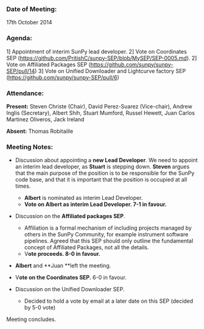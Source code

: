 ### Date of Meeting:
17th October 2014

### Agenda:
1] Appointment of interim SunPy lead developer.
2] Vote on Coordinates SEP (https://github.com/PritishC/sunpy-SEP/blob/MySEP/SEP-0005.md). 
2] Vote on Affiliated Packages SEP (https://github.com/sunpy/sunpy-SEP/pull/14)
3] Vote on Unified Downloader and Lightcurve factory SEP (https://github.com/sunpy/sunpy-SEP/pull/6)

### Attendance:
**Present:** Steven Christe (Chair), David Perez-Suarez (Vice-chair), Andrew Inglis (Secretary), Albert Shih, Stuart Mumford, Russel Hewett,  Juan Carlos Martinez Oliveros, Jack Ireland

**Absent:** Thomas Robitaille

### Meeting Notes:

 - Discussion about appointing a **new Lead Developer**. We need to appoint an interim lead developer, as **Stuart** is stepping down. **Steven** argues that the main purpose of the position is to be responsible for the SunPy code base, and that it is important that the position is occupied at all times.
	- **Albert** is nominated as interim Lead Developer.
	- **Vote on Albert as interim Lead Developer. 7-1 in favour.**

 - Discussion on the **Affiliated packages SEP**.
	- Affiliation is a formal mechanism of including projects managed by others in the SunPy Community, for example instrument software pipelines. Agreed that this SEP should only outline the fundamental concept of Affiliated Packages, not all the details.
	- V**ote proceeds. 8-0 in favour.**

 - **Albert** and **Juan **left the meeting. 

 - V**ote on the Coordinates SEP.** 6-0 in favour.

 - Discussion on the Unified Downloader SEP.
	- Decided to hold a vote by email at a later date on this SEP (decided by 5-0 vote)

Meeting concludes.
